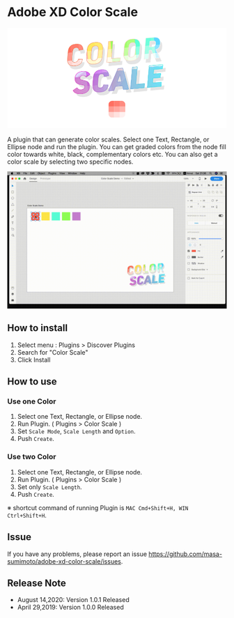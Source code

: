 # Adobe XD Color Scale

![mainvisual](https://github.com/masa-sumimoto/adobe-xd-color-scale/blob/master/assets/images/mainvisual.png)

A plugin that can generate color scales. Select one Text, Rectangle, or Ellipse node and run the plugin. You can get graded colors from the node fill color towards white, black, complementary colors etc. You can also get a color scale by selecting two specific nodes.

![operation-example](https://github.com/masa-sumimoto/adobe-xd-color-scale/blob/master/assets/images/operation-example.gif)

## How to install

1. Select menu : Plugins > Discover Plugins
2. Search for "Color Scale"
3. Click Install

## How to use

### Use one Color

1. Select one Text, Rectangle, or Ellipse node.
2. Run Plugin. ( Plugins > Color Scale )
3. Set `Scale Mode`, `Scale Length` and `Option`.
4. Push `Create`.

### Use two Color

1. Select one Text, Rectangle, or Ellipse node.
2. Run Plugin. ( Plugins > Color Scale )
3. Set only `Scale Length`.
4. Push `Create`.

※ shortcut command of running Plugin is `MAC Cmd+Shift+H, WIN Ctrl+Shift+H`.

## Issue

If you have any problems, please report an issue https://github.com/masa-sumimoto/adobe-xd-color-scale/issues.

## Release Note

- August 14,2020: Version 1.0.1 Released
- April 29,2019: Version 1.0.0 Released
